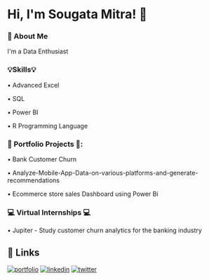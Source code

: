 
# Hi, I'm Sougata Mitra! 👋

### 🚀 About Me
I'm a Data Enthusiast

### 💡Skills💡

• Advanced Excel

• SQL

• Power BI

• R Programming Language


### 📂 Portfolio Projects 📂:

• Bank Customer Churn

• Analyze-Mobile-App-Data-on-various-platforms-and-generate-recommendations

• Ecommerce store sales Dashboard using Power Bi

### 💻 Virtual Internships 💻

• Jupiter - Study customer churn analytics for the banking industry



## 🔗 Links
[![portfolio](https://img.shields.io/badge/my_portfolio-000?style=for-the-badge&logo=ko-fi&logoColor=white)](https://github.com/mitrasougata/)
[![linkedin](https://img.shields.io/badge/linkedin-0A66C2?style=for-the-badge&logo=linkedin&logoColor=white)](https://www.linkedin.com/in/sougata-mitra/)
[![twitter](https://img.shields.io/badge/twitter-1DA1F2?style=for-the-badge&logo=twitter&logoColor=white)](https://twitter.com/mitra1on1/)


